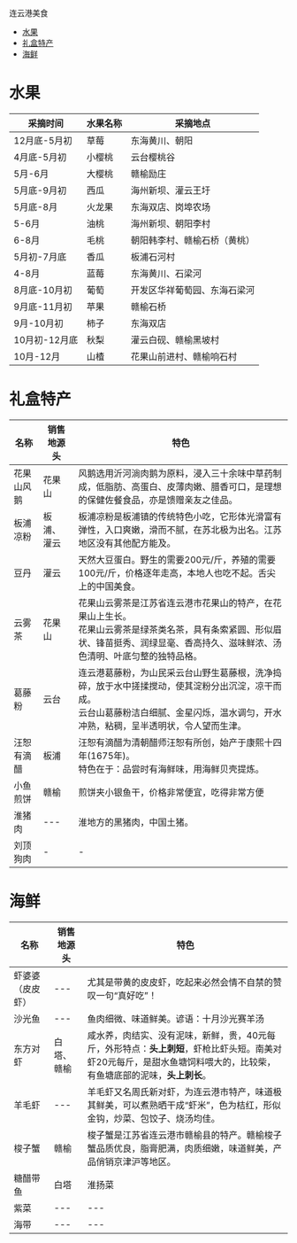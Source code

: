 连云港美食
<!-- TOC -->

- [水果](#%e6%b0%b4%e6%9e%9c)
- [礼盒特产](#%e7%a4%bc%e7%9b%92%e7%89%b9%e4%ba%a7)
- [海鲜](#%e6%b5%b7%e9%b2%9c)

<!-- /TOC -->


# 水果

采摘时间|水果名称|采摘地点
---|---|---
12月底-5月初|草莓|东海黄川、朝阳|海州新坝
4月底-5月初|小樱桃|云台樱桃谷
5月-6月|大樱桃|赣榆励庄
5月底-9月初|西瓜|海州新坝、灌云王圩
5月底-8月|火龙果|东海双店、岗埠农场
5-6月|油桃|海州新坝、朝阳李村
6-8月|毛桃|朝阳韩李村、赣榆石桥（黄桃）
5月初-7月底|香瓜|板浦石河村
4-8月|蓝莓|东海黄川、石梁河
8月底-10月初|葡萄|开发区华祥葡萄园、东海石梁河
9月底-11月初|苹果|赣榆石桥
9月-10月初|柿子|东海双店
10月初-12月底|秋梨|灌云白砚、赣榆黑坡村
10月-12月|山楂|花果山前进村、赣榆响石村

# 礼盒特产

名称|销售地源头|特色
---|---|---
花果山风鹅|花果山|风鹅选用沂河淌肉鹅为原料，浸入三十余味中草药制成，低脂肪、高蛋白、皮薄肉嫩、腊香可口，是理想的保健佐餐食品，亦是馈赠亲友之佳品。
板浦凉粉|板浦、灌云|板浦凉粉是板浦镇的传统特色小吃，它形体光滑富有弹性，入口爽嫩，滑而不腻，在苏北极为出名。江苏地区没有其他配方能及。
豆丹|灌云|天然大豆蛋白。野生的需要200元/斤，养殖的需要100元/斤，价格逐年走高，本地人也吃不起。舌尖上的中国美食。
云雾茶|花果山|花果山云雾茶是江苏省连云港市花果山的特产，在花果山上生长。<br>花果山云雾茶是绿茶类名茶，具有条索紧圆、形似眉状、锋苗挺秀、润绿显毫、香高持久、滋味鲜浓、汤色清明、叶底匀整的独特品格。
葛藤粉|云台|连云港葛藤粉，为山民采云台山野生葛藤根，洗净捣碎，放于水中搓揉搅动，使其淀粉分出沉淀，凉干而成。<br>云台山葛藤粉洁白细腻、金星闪烁，温水调匀，开水冲熟，粘稠，呈半透明状，令人望而生津。 
汪恕有滴醋|板浦|汪恕有滴醋为清朝醋师汪恕有所创，始产于康熙十四年(1675年)。<br>特色在于：品尝时有海鲜味，用海鲜贝壳提炼。
小鱼煎饼|赣榆|煎饼夹小银鱼干，价格非常便宜，吃得非常方便
淮猪肉|---|淮地方的黑猪肉，中国土猪。
刘顶狗肉|-|-

# 海鲜

名称|销售地源头|特色
---|---|---
虾婆婆（皮皮虾）|---|尤其是带黄的皮皮虾，吃起来必然会情不自禁的赞叹一句“真好吃”！
沙光鱼|---|鱼肉细微、味道鲜美。谚语：十月沙光赛羊汤
东方对虾|白塔、赣榆|咸水养，肉结实、没有泥味，新鲜，贵，40元每斤，外形特点：**头上刺短**，虾枪比虾头短。南美对虾20元每斤，是甜水鱼塘饲料喂大的，比较柴，有鱼塘底部的泥味，**头上刺长**。
羊毛虾|---|羊毛虾又名周氏新对虾，为连云港市特产，味道极其鲜美，可以煮熟晒干成“虾米”，色为桔红，形似金钩，炒菜、包饺子、烧汤均佳。
梭子蟹|赣榆|梭子蟹是江苏省连云港市赣榆县的特产。赣榆梭子蟹品质优良，脂膏肥满，肉质细嫩，味道鲜美，产品俏销京津沪等地区。
糖醋带鱼|白塔|淮扬菜
紫菜|---|---
海带|---|---